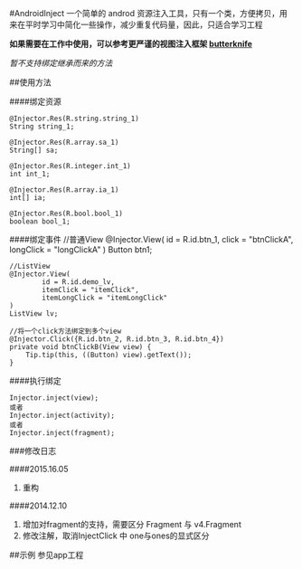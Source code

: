 #AndroidInject
一个简单的 androd 资源注入工具，只有一个类，方便拷贝，用来在平时学习中简化一些操作，减少重复代码量，因此，只适合学习工程

**如果需要在工作中使用，可以参考更严谨的视图注入框架 [butterknife](https://github.com/JakeWharton/butterknife)**

*暂不支持绑定继承而来的方法*

##使用方法

####绑定资源

    @Injector.Res(R.string.string_1)
    String string_1;

    @Injector.Res(R.array.sa_1)
    String[] sa;

    @Injector.Res(R.integer.int_1)
    int int_1;

    @Injector.Res(R.array.ia_1)
    int[] ia;

    @Injector.Res(R.bool.bool_1)
    boolean bool_1;

####绑定事件
    //普通View
    @Injector.View(
            id = R.id.btn_1,
            click = "btnClickA",
            longClick = "longClickA"
    )
    Button btn1;

    //ListView
    @Injector.View(
            id = R.id.demo_lv,
            itemClick = "itemClick",
            itemLongClick = "itemLongClick"
    )
    ListView lv;

    //将一个click方法绑定到多个view
    @Injector.Click({R.id.btn_2, R.id.btn_3, R.id.btn_4})
    private void btnClickB(View view) {
        Tip.tip(this, ((Button) view).getText());
    }

####执行绑定

    Injector.inject(view);
    或者
    Injector.inject(activity);
    或者
    Injector.inject(fragment);

###修改日志

####2015.16.05
1. 重构

####2014.12.10
1. 增加对fragment的支持，需要区分 Fragment 与 v4.Fragment
2. 修改注解，取消InjectClick 中 one与ones的显式区分

##示例
参见app工程

